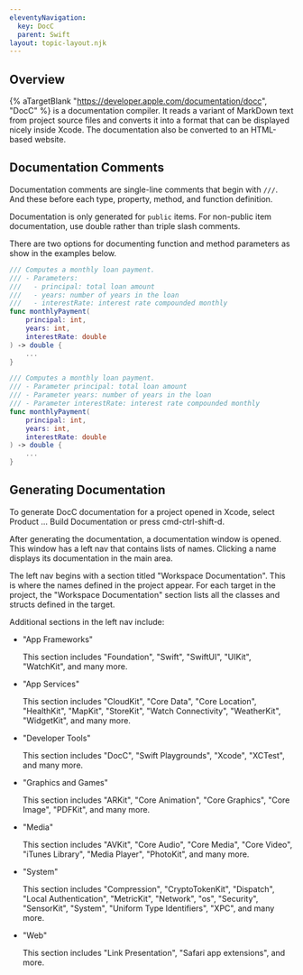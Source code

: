 ```yaml
---
eleventyNavigation:
  key: DocC
  parent: Swift
layout: topic-layout.njk
---
```


## Overview

{% aTargetBlank "https://developer.apple.com/documentation/docc", "DocC" %}
is a documentation compiler.
It reads a variant of MarkDown text from project source files
and converts it into a format that can be displayed nicely inside Xcode.
The documentation also be converted to an HTML-based website.

## Documentation Comments

Documentation comments are single-line comments that begin with `///`.
And these before each type, property, method, and function definition.

Documentation is only generated for `public` items.
For non-public item documentation, use double rather than triple slash comments.

There are two options for documenting function and method parameters
as show in the examples below.

```swift
/// Computes a monthly loan payment.
/// - Parameters:
///   - principal: total loan amount
///   - years: number of years in the loan
///   - interestRate: interest rate compounded monthly
func monthlyPayment(
    principal: int,
    years: int,
    interestRate: double
) -> double {
    ...
}

/// Computes a monthly loan payment.
/// - Parameter principal: total loan amount
/// - Parameter years: number of years in the loan
/// - Parameter interestRate: interest rate compounded monthly
func monthlyPayment(
    principal: int,
    years: int,
    interestRate: double
) -> double {
    ...
}
```

## Generating Documentation

To generate DocC documentation for a project opened in Xcode,
select Product ... Build Documentation or press cmd-ctrl-shift-d.

After generating the documentation, a documentation window is opened.
This window has a left nav that contains lists of names.
Clicking a name displays its documentation in the main area.

The left nav begins with a section titled "Workspace Documentation".
This is where the names defined in the project appear.
For each target in the project, the "Workspace Documentation" section
lists all the classes and structs defined in the target.

Additional sections in the left nav include:

- "App Frameworks"

  This section includes "Foundation", "Swift", "SwiftUI", "UIKit", "WatchKit",
  and many more.

- "App Services"

  This section includes "CloudKit", "Core Data", "Core Location", "HealthKit",
  "MapKit", "StoreKit", "Watch Connectivity", "WeatherKit", "WidgetKit",
  and many more.

- "Developer Tools"

  This section includes "DocC", "Swift Playgrounds", "Xcode", "XCTest",
  and many more.

- "Graphics and Games"

  This section includes "ARKit", "Core Animation", "Core Graphics",
  "Core Image", "PDFKit", and many more.

- "Media"

  This section includes "AVKit", "Core Audio", "Core Media", "Core Video",
  "iTunes Library", "Media Player", "PhotoKit", and many more.

- "System"

  This section includes "Compression", "CryptoTokenKit", "Dispatch",
  "Local Authentication", "MetricKit", "Network", "os", "Security",
  "SensorKit", "System", "Uniform Type Identifiers", "XPC",
  and many more.

- "Web"

  This section includes "Link Presentation", "Safari app extensions",
  and more.

```

```
